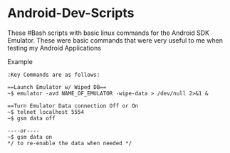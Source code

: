 Android-Dev-Scripts
===================

These #Bash scripts with basic linux commands for the Android SDK Emulator. These were basic commands that were very useful to me when testing my Android Applications

Example
```
:Key Commands are as follows:

==Launch Emulator w/ Wiped DB==
~$ emulator -avd NAME_OF_EMULATOR -wipe-data > /dev/null 2>&1 &

==Turn Emulator Data connection Off or On
~$ telnet localhost 5554
~$ gsm data off

----or----
~$ gsm data on
*/ to re-enable the data when needed */

```

